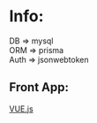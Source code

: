 # Info:

DB => mysql <br>
ORM => prisma <br>
Auth => jsonwebtoken <br>

## Front App:
<a href="https://github.com/imtelligent9190/learning-vue/tree/main/project%20with%20cli%20(todo%20list)">VUE.js</a>
